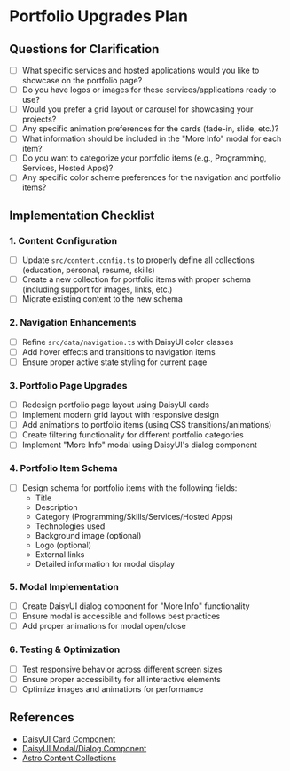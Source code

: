 # Portfolio Upgrades Plan

## Questions for Clarification

- [ ] What specific services and hosted applications would you like to showcase on the portfolio page?
- [ ] Do you have logos or images for these services/applications ready to use?
- [ ] Would you prefer a grid layout or carousel for showcasing your projects?
- [ ] Any specific animation preferences for the cards (fade-in, slide, etc.)?
- [ ] What information should be included in the "More Info" modal for each item?
- [ ] Do you want to categorize your portfolio items (e.g., Programming, Services, Hosted Apps)?
- [ ] Any specific color scheme preferences for the navigation and portfolio items?

## Implementation Checklist

### 1. Content Configuration
- [ ] Update `src/content.config.ts` to properly define all collections (education, personal, resume, skills)
- [ ] Create a new collection for portfolio items with proper schema (including support for images, links, etc.)
- [ ] Migrate existing content to the new schema

### 2. Navigation Enhancements
- [ ] Refine `src/data/navigation.ts` with DaisyUI color classes
- [ ] Add hover effects and transitions to navigation items
- [ ] Ensure proper active state styling for current page

### 3. Portfolio Page Upgrades
- [ ] Redesign portfolio page layout using DaisyUI cards
- [ ] Implement modern grid layout with responsive design
- [ ] Add animations to portfolio items (using CSS transitions/animations)
- [ ] Create filtering functionality for different portfolio categories
- [ ] Implement "More Info" modal using DaisyUI's dialog component

### 4. Portfolio Item Schema
- [ ] Design schema for portfolio items with the following fields:
  - Title
  - Description
  - Category (Programming/Skills/Services/Hosted Apps)
  - Technologies used
  - Background image (optional)
  - Logo (optional)
  - External links
  - Detailed information for modal display

### 5. Modal Implementation
- [ ] Create DaisyUI dialog component for "More Info" functionality
- [ ] Ensure modal is accessible and follows best practices
- [ ] Add proper animations for modal open/close

### 6. Testing & Optimization
- [ ] Test responsive behavior across different screen sizes
- [ ] Ensure proper accessibility for all interactive elements
- [ ] Optimize images and animations for performance

## References
- [DaisyUI Card Component](https://daisyui.com/components/card/)
- [DaisyUI Modal/Dialog Component](https://daisyui.com/components/dialog/)
- [Astro Content Collections](https://docs.astro.build/en/guides/content-collections/)
